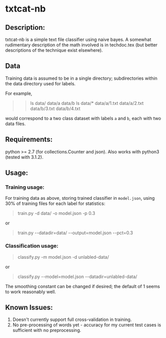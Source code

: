 # txtcat-nb

## Description:
txtcat-nb is a simple text file classifier using naive bayes.  A somewhat rudimentary description of the math involved is in techdoc.tex (but better descriptions of the technique exist elsewhere).

## Data
Training data is assumed to be in a single directory; subdirectories within the data directory used for labels.

For example,

> >ls data/
> data/a data/b
> >ls data/*
> data/a/1.txt data/a/2.txt data/b/3.txt data/b/4.txt

would correspond to a two class dataset with labels `a` and `b`, each with two data files.

## Requirements:
python >= 2.7 (for collections.Counter and json).  Also works with python3 (tested with 3.1.2).

## Usage:
### Training usage:
For training data as above, storing trained classifier in `model.json`, using 30% of training files for each label for statistics:
> train.py -d data/ -o model.json -p 0.3

or
> train.py --datadir=data/ --output=model.json --pct=0.3

### Classification usage:
> classify.py -m model.json -d unlabled-data/

or
> classify.py --model=model.json --datadir=unlabled-data/

The smoothing constant can be changed if desired; the default of 1 seems to work reasonably well.

## Known Issues:
 1. Doesn't currently support full cross-validation in training.
 2. No pre-processing of words yet - accuracy for my current test cases is sufficient with no preprocessing.

